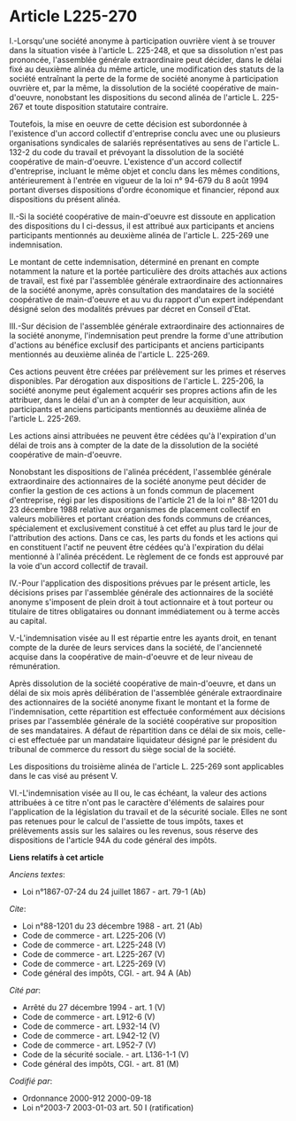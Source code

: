 # Article L225-270

I.-Lorsqu'une société anonyme à participation ouvrière vient à se trouver dans la situation visée à l'article L. 225-248, et
que sa dissolution n'est pas prononcée, l'assemblée générale extraordinaire peut décider, dans le délai fixé au deuxième
alinéa du même article, une modification des statuts de la société entraînant la perte de la forme de société anonyme à
participation ouvrière et, par la même, la dissolution de la société coopérative de main-d'oeuvre, nonobstant les
dispositions du second alinéa de l'article L. 225-267 et toute disposition statutaire contraire. 

Toutefois, la mise en oeuvre de cette décision est subordonnée à l'existence d'un accord collectif d'entreprise conclu avec
une ou plusieurs organisations syndicales de salariés représentatives au sens de l'article L. 132-2 du code du travail et
prévoyant la dissolution de la société coopérative de main-d'oeuvre. L'existence d'un accord collectif d'entreprise, incluant
le même objet et conclu dans les mêmes conditions, antérieurement à l'entrée en vigueur de la loi n° 94-679 du 8 août 1994
portant diverses dispositions d'ordre économique et financier, répond aux dispositions du présent alinéa. 

II.-Si la société coopérative de main-d'oeuvre est dissoute en application des dispositions du I ci-dessus, il est attribué
aux participants et anciens participants mentionnés au deuxième alinéa de l'article L. 225-269 une indemnisation. 

Le montant de cette indemnisation, déterminé en prenant en compte notamment la nature et la portée particulière des droits
attachés aux actions de travail, est fixé par l'assemblée générale extraordinaire des actionnaires de la société anonyme,
après consultation des mandataires de la société coopérative de main-d'oeuvre et au vu du rapport d'un expert indépendant
désigné selon des modalités prévues par décret en Conseil d'Etat. 

III.-Sur décision de l'assemblée générale extraordinaire des actionnaires de la société anonyme, l'indemnisation peut prendre
la forme d'une attribution d'actions au bénéfice exclusif des participants et anciens participants mentionnés au deuxième
alinéa de l'article L. 225-269. 

Ces actions peuvent être créées par prélèvement sur les primes et réserves disponibles. Par dérogation aux dispositions de
l'article L. 225-206, la société anonyme peut également acquérir ses propres actions afin de les attribuer, dans le délai
d'un an à compter de leur acquisition, aux participants et anciens participants mentionnés au deuxième alinéa de l'article L.
225-269. 

Les actions ainsi attribuées ne peuvent être cédées qu'à l'expiration d'un délai de trois ans à compter de la date de la
dissolution de la société coopérative de main-d'oeuvre. 

Nonobstant les dispositions de l'alinéa précédent, l'assemblée générale extraordinaire des actionnaires de la société anonyme
peut décider de confier la gestion de ces actions à un fonds commun de placement d'entreprise, régi par les dispositions de
l'article 21 de la loi n° 88-1201 du 23 décembre 1988 relative aux organismes de placement collectif en valeurs mobilières et
portant création des fonds communs de créances, spécialement et exclusivement constitué à cet effet au plus tard le jour de
l'attribution des actions. Dans ce cas, les parts du fonds et les actions qui en constituent l'actif ne peuvent être cédées
qu'à l'expiration du délai mentionné à l'alinéa précédent. Le règlement de ce fonds est approuvé par la voie d'un accord
collectif de travail. 

IV.-Pour l'application des dispositions prévues par le présent article, les décisions prises par l'assemblée générale des
actionnaires de la société anonyme s'imposent de plein droit à tout actionnaire et à tout porteur ou titulaire de titres
obligataires ou donnant immédiatement ou à terme accès au capital. 

V.-L'indemnisation visée au II est répartie entre les ayants droit, en tenant compte de la durée de leurs services dans la
société, de l'ancienneté acquise dans la coopérative de main-d'oeuvre et de leur niveau de rémunération. 

Après dissolution de la société coopérative de main-d'oeuvre, et dans un délai de six mois après délibération de l'assemblée
générale extraordinaire des actionnaires de la société anonyme fixant le montant et la forme de l'indemnisation, cette
répartition est effectuée conformément aux décisions prises par l'assemblée générale de la société coopérative sur
proposition de ses mandataires. A défaut de répartition dans ce délai de six mois, celle-ci est effectuée par un mandataire
liquidateur désigné par le président du tribunal de commerce du ressort du siège social de la société. 

Les dispositions du troisième alinéa de l'article L. 225-269 sont applicables dans le cas visé au présent V. 

VI.-L'indemnisation visée au II ou, le cas échéant, la valeur des actions attribuées à ce titre n'ont pas le caractère
d'éléments de salaires pour l'application de la législation du travail et de la sécurité sociale. Elles ne sont pas retenues
pour le calcul de l'assiette de tous impôts, taxes et prélèvements assis sur les salaires ou les revenus, sous réserve des
dispositions de l'article 94A du code général des impôts.

**Liens relatifs à cet article**

_Anciens textes_:

  - Loi n°1867-07-24 du 24 juillet 1867 - art. 79-1 (Ab)

_Cite_:

  - Loi n°88-1201 du 23 décembre 1988 - art. 21 (Ab)
  - Code de commerce - art. L225-206 (V)
  - Code de commerce - art. L225-248 (V)
  - Code de commerce - art. L225-267 (V)
  - Code de commerce - art. L225-269 (V)
  - Code général des impôts, CGI. - art. 94 A (Ab)

_Cité par_:

  - Arrêté du 27 décembre 1994 - art. 1 (V)
  - Code de commerce - art. L912-6 (V)
  - Code de commerce - art. L932-14 (V)
  - Code de commerce - art. L942-12 (V)
  - Code de commerce - art. L952-7 (V)
  - Code de la sécurité sociale. - art. L136-1-1 (V)
  - Code général des impôts, CGI. - art. 81 (M)

_Codifié par_:

  - Ordonnance 2000-912 2000-09-18
  - Loi n°2003-7 2003-01-03 art. 50 I (ratification)
